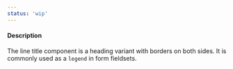 ```yaml
---
status: 'wip'
---
```


#### Description

The line title component is a heading variant with borders on both sides. It is commonly used as a `legend` in form fieldsets.
